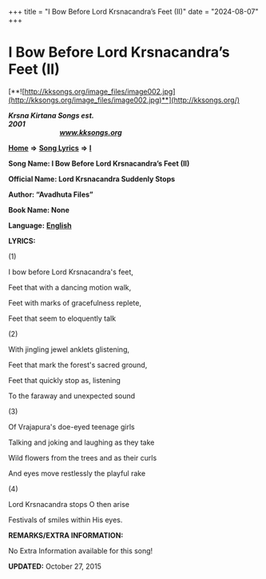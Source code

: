 +++
title = "I Bow Before Lord Krsnacandra’s Feet (II)"
date = "2024-08-07"
+++

# I Bow Before Lord Krsnacandra’s Feet (II)
[**![http://kksongs.org/image_files/image002.jpg](http://kksongs.org/image_files/image002.jpg)**](http://kksongs.org/)

**_Krsna Kirtana Songs est. 2001_**                                                                                                                                                 **_www.kksongs.org_**

**[Home](http://kksongs.org/)** **⇒** **[Song Lyrics](http://kksongs.org/lyrics.html)** **⇒** **[I](http://kksongs.org/songs/song_i.html)**

**Song Name: I Bow Before Lord Krsnacandra’s Feet (II)**

**Official Name: Lord Krsnacandra Suddenly Stops**

**Author: “Avadhuta Files”**

**Book Name: None**

**Language:** [**English**](http://kksongs.org/language/list/english.html)

**LYRICS:**

(1)

I bow before Lord Krsnacandra's feet,

Feet that with a dancing motion walk,

Feet with marks of gracefulness replete,

Feet that seem to eloquently talk

(2)

With jingling jewel anklets glistening,

Feet that mark the forest's sacred ground,

Feet that quickly stop as, listening

To the faraway and unexpected sound

(3)

Of Vrajapura's doe-eyed teenage girls

Talking and joking and laughing as they take

Wild flowers from the trees and as their curls

And eyes move restlessly the playful rake

(4)

Lord Krsnacandra stops O then arise

Festivals of smiles within His eyes.

**REMARKS/EXTRA INFORMATION:**

No Extra Information available for this song!

**UPDATED:** October 27, 2015